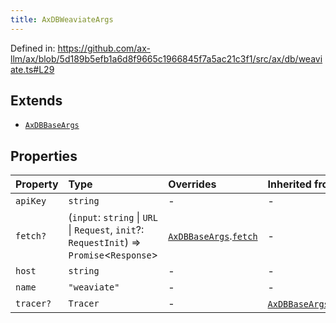 ```yaml
---
title: AxDBWeaviateArgs
---
```


Defined in: https://github.com/ax-llm/ax/blob/5d189b5efb1a6d8f9665c1966845f7a5ac21c3f1/src/ax/db/weaviate.ts#L29

## Extends

- [`AxDBBaseArgs`](/api/#03-apidocs/interfaceaxdbbaseargs)

## Properties

| Property | Type | Overrides | Inherited from |
| :------ | :------ | :------ | :------ |
| <a id="apiKey"></a> `apiKey` | `string` | - | - |
| <a id="fetch"></a> `fetch?` | (`input`: `string` \| `URL` \| `Request`, `init`?: `RequestInit`) => `Promise`\<`Response`\> | [`AxDBBaseArgs`](/api/#03-apidocs/interfaceaxdbbaseargs).[`fetch`](/api/#03-apidocs/interfaceaxdbbaseargsmdfetch) | - |
| <a id="host"></a> `host` | `string` | - | - |
| <a id="name"></a> `name` | `"weaviate"` | - | - |
| <a id="tracer"></a> `tracer?` | `Tracer` | - | [`AxDBBaseArgs`](/api/#03-apidocs/interfaceaxdbbaseargs).[`tracer`](/api/#03-apidocs/interfaceaxdbbaseargsmdtracer) |
